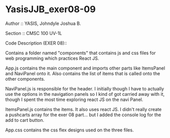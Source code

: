 # YasisJJB_exer08-09

Author :: YASIS, Johndyle Joshua B.

Section :: CMSC 100 UV-1L


Code Description (EXER 08)::

Contains a folder named "components" that contains js and css files for web programming which practices React JS. 

App.js contains the main component and imports other parts like ItemsPanel and NaviPanel onto it. Also contains the list of items that is called onto the other components.

NaviPanel.js is responsible for the header. I initially though I have to actually use the options in the navigation panels so I kind of got carried away with it, though I spent the most time exploring react JS on the navi Panel.

ItemsPanel.js contains the items. It also uses react JS. I didn't really create a pushcarts array for the exer 08 part... but I added the console log for the add to cart button.

App.css contains the css flex designs used on the three files.